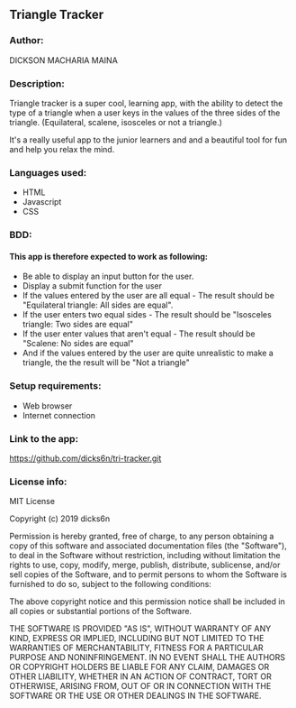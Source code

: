 
## Triangle Tracker
### Author:
DICKSON MACHARIA MAINA

### Description:
Triangle tracker is a super cool, learning app, with the ability to detect the type of a triangle when a user keys in the values of the three sides of the triangle. (Equilateral, scalene, isosceles or not a triangle.)

It's a really useful app to the junior learners and and a beautiful tool for fun and help you relax the mind.

### Languages used:
* HTML
* Javascript
* CSS


### BDD:
#### This app is therefore expected to work as following:
* Be able to display an input button for the user.
* Display a submit function for the user
* If the values entered by the user are all equal - The result should be "Equilateral triangle: All sides are equal".
* If the user enters two equal sides - The result should be "Isosceles triangle: Two sides are equal"
* If the user enter values that aren't equal - The result should be "Scalene: No sides are equal"
* And if the values entered by the user are quite unrealistic to make a triangle, the the result will be "Not a triangle"

### Setup requirements:
* Web browser
* Internet connection

### Link to the app:
https://github.com/dicks6n/tri-tracker.git

### License info:
MIT License

Copyright (c) 2019 dicks6n

Permission is hereby granted, free of charge, to any person obtaining a copy
of this software and associated documentation files (the "Software"), to deal
in the Software without restriction, including without limitation the rights
to use, copy, modify, merge, publish, distribute, sublicense, and/or sell
copies of the Software, and to permit persons to whom the Software is
furnished to do so, subject to the following conditions:

The above copyright notice and this permission notice shall be included in all
copies or substantial portions of the Software.

THE SOFTWARE IS PROVIDED "AS IS", WITHOUT WARRANTY OF ANY KIND, EXPRESS OR
IMPLIED, INCLUDING BUT NOT LIMITED TO THE WARRANTIES OF MERCHANTABILITY,
FITNESS FOR A PARTICULAR PURPOSE AND NONINFRINGEMENT. IN NO EVENT SHALL THE
AUTHORS OR COPYRIGHT HOLDERS BE LIABLE FOR ANY CLAIM, DAMAGES OR OTHER
LIABILITY, WHETHER IN AN ACTION OF CONTRACT, TORT OR OTHERWISE, ARISING FROM,
OUT OF OR IN CONNECTION WITH THE SOFTWARE OR THE USE OR OTHER DEALINGS IN THE
SOFTWARE.
